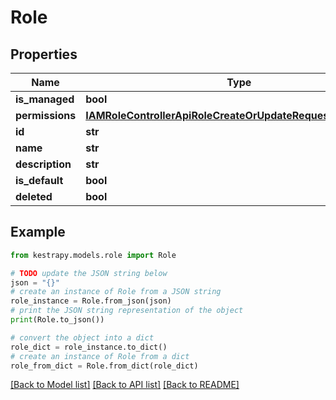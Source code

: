 # Role


## Properties

Name | Type | Description | Notes
------------ | ------------- | ------------- | -------------
**is_managed** | **bool** |  | 
**permissions** | [**IAMRoleControllerApiRoleCreateOrUpdateRequestPermissions**](IAMRoleControllerApiRoleCreateOrUpdateRequestPermissions.md) |  | [optional] 
**id** | **str** |  | [optional] 
**name** | **str** |  | 
**description** | **str** |  | [optional] 
**is_default** | **bool** |  | [optional] 
**deleted** | **bool** |  | 

## Example

```python
from kestrapy.models.role import Role

# TODO update the JSON string below
json = "{}"
# create an instance of Role from a JSON string
role_instance = Role.from_json(json)
# print the JSON string representation of the object
print(Role.to_json())

# convert the object into a dict
role_dict = role_instance.to_dict()
# create an instance of Role from a dict
role_from_dict = Role.from_dict(role_dict)
```
[[Back to Model list]](../README.md#documentation-for-models) [[Back to API list]](../README.md#documentation-for-api-endpoints) [[Back to README]](../README.md)


